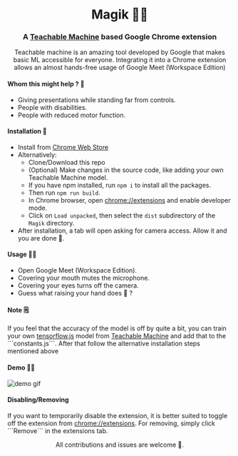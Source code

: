 <h1 align="center">Magik 🎩✨</h1>
<h3 align="center">A <a href="https://teachablemachine.withgoogle.com/">Teachable Machine</a> based Google Chrome extension</h3>

<p align="center">Teachable machine is an amazing tool developed by Google that makes basic ML accessible for everyone. Integrating it into a Chrome extension allows an almost hands-free usage of Google Meet (Workspace Edition)</p>

<h4>Whom this might help ? 🤔</h4>

- Giving presentations while standing far from controls.
- People with disabilities.
- People with reduced motor function.

<h4>Installation 🎉</h4>

- Install from <a href="">Chrome Web Store</a>
- Alternatively:
    - Clone/Download this repo
    - (Optional) Make changes in the source code, like adding your own Teachable Machine model.
    - If you have npm installed, run ```npm i``` to install all the packages.
    - Then run ```npm run build```.
    - In Chrome browser, open <a href="chrome://extensions/">chrome://extensions</a> and enable developer mode.
    - Click on ```Load unpacked```, then select the ```dist``` subdirectory of the ```Magik``` directory.
- After installation, a tab will open asking for camera access. Allow it and you are done 🎉.

<h4>Usage 🧙‍♂️</h4>

- Open Google Meet (Workspace Edition).
- Covering your mouth mutes the microphone.
- Covering your eyes turns off the camera.
- Guess what raising your hand does 🤔 ?

<h4>Note 🗒️</h4>
If you feel that the accuracy of the model is off by quite a bit, you can train your own
<a href="https://www.tensorflow.org/js">tensorflow.js</a> model from <a href="https://teachablemachine.withgoogle.com/">
Teachable Machine</a> and add that to the ```constants.js```. After that follow the alternative installation steps
mentioned above

<h4>Demo 👨‍💻</h4>
<img src="demos/gifAllThree" alt="demo gif">

<h4>Disabling/Removing</h4>
If you want to temporarily disable the extension, it is better suited to toggle off the extension
from <a href="chrome://extensions/">chrome://extensions</a>. For removing, simply click ```Remove``` in the extensions
tab.

<p align="center">All contributions and issues are welcome 🤗.</p>